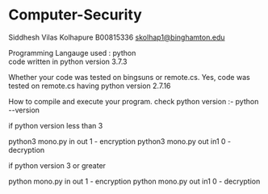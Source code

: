 # Computer-Security

Siddhesh Vilas Kolhapure
B00815336
skolhap1@binghamton.edu



Programming Langauge used : python  
code written in python version 3.7.3


Whether your code was tested on bingsuns or remote.cs.
Yes, code was tested on remote.cs having python version 2.7.16



How to compile and execute your program.
check python version :- python --version

if python version less than 3

python3 mono.py in out 1 - encryption
python3 mono.py out in1 0 - decryption

if python version 3 or greater

python mono.py in out 1 - encryption
python mono.py out in1 0 - decryption



